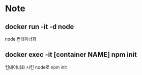 # Note

## docker run -it -d node

node 컨테이너화

## docker exec -it [container NAME] npm init

컨테이너화 시킨 node로 npm init